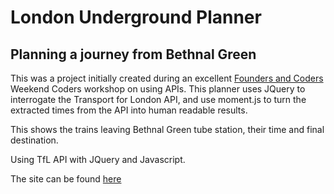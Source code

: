 # London Underground Planner

## Planning a journey from Bethnal Green

This was a project initially created during an excellent [Founders and Coders](https://foundersandcoders.com/) Weekend Coders workshop on using APIs. This planner uses JQuery to interrogate the Transport for London API, and use moment.js to turn the extracted times from the API into human readable results.

This shows the trains leaving Bethnal Green tube station, their time and final destination.

Using TfL API with JQuery and Javascript.

The site can be found [here](https://underwhelmed-ape.github.io/tfl_planner/)
